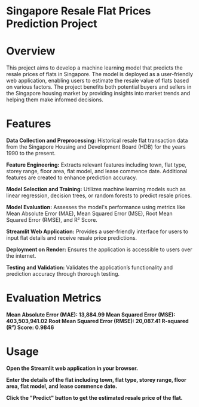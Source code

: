 # Singapore Resale Flat Prices Prediction Project

# Overview
This project aims to develop a machine learning model that predicts the resale prices of flats in Singapore. The model is deployed as a user-friendly web application, enabling users to estimate the resale value of flats based on various factors. The project benefits both potential buyers and sellers in the Singapore housing market by providing insights into market trends and helping them make informed decisions.

# Features
**Data Collection and Preprocessing:** Historical resale flat transaction data from the Singapore Housing and Development Board (HDB) for the years 1990 to the present.

**Feature Engineering:** Extracts relevant features including town, flat type, storey range, floor area, flat model, and lease commence date. Additional features are created to enhance prediction accuracy.

**Model Selection and Training:** Utilizes machine learning models such as linear regression, decision trees, or random forests to predict resale prices.

**Model Evaluation:** Assesses the model's performance using metrics like Mean Absolute Error (MAE), Mean Squared Error (MSE), Root Mean Squared Error (RMSE), and R² Score.

**Streamlit Web Application:** Provides a user-friendly interface for users to input flat details and receive resale price predictions.

**Deployment on Render:** Ensures the application is accessible to users over the internet.

**Testing and Validation:** Validates the application’s functionality and prediction accuracy through thorough testing.

# Evaluation Metrics
**Mean Absolute Error (MAE): 13,884.99
Mean Squared Error (MSE): 403,503,941.02
Root Mean Squared Error (RMSE): 20,087.41
R-squared (R²) Score: 0.9846**

# Usage
**Open the Streamlit web application in your browser.**

**Enter the details of the flat including town, flat type, storey range, floor area, flat model, and lease commence date.**

**Click the "Predict" button to get the estimated resale price of the flat.**
